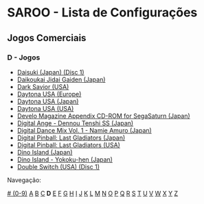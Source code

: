 # SAROO - Lista de Configurações

## Jogos Comerciais

### D - Jogos

- [Daisuki (Japan) (Disc 1)](../../../Regions/Retails/Japan/T-18510G/README.md)
- [Daikoukai Jidai Gaiden (Japan)](../../../Regions/Retails/Japan/T-7657G/README.md)
- [Dark Savior (USA)](../../../Regions/Retails/USA/MK-81304/README.md)
- [Daytona USA (Europe)](../../../Regions/Retails/Europe/MK_8120050/README.md)
- [Daytona USA (Japan)](../../../Regions/Retails/Japan/GS-9013/README.md)
- [Daytona USA (USA)](../../../Regions/Retails/USA/MK-81200/README.md)
- [Develo Magazine Appendix CD-ROM for SegaSaturn (Japan)](../../../Regions/Retails/Japan/610645801/README.md)
- [Digital Ange - Dennou Tenshi SS (Japan)](../../../Regions/Retails/Japan/T-33003G/README.md)
- [Digital Dance Mix Vol. 1 - Namie Amuro (Japan)](../../../Regions/Retails/Japan/GS-9133/README.md)
- [Digital Pinball: Last Gladiators (Japan)](../../../Regions/Retails/Japan/T-18903G/README.md)
- [Digital Pinball: Last Gladiators (USA)](../../../Regions/Retails/USA/T-4804H/README.md)
- [Dino Island (Japan)](../../../Regions/Retails/Japan/T-4503G/README.md)
- [Dino Island - Yokoku-hen (Japan)](../../../Regions/Retails/Japan/T-4505G/README.md)
- [Double Switch (USA) (Disc 1)](../../../Regions/Retails/USA/T-16207H/README.md)

Navegação:

[# (0-9)](./09.md) [A](./A.md) [B](./B.md) [C](./C.md) **D** [E](./E.md) [F](./F.md) [G](./G.md) [H](./H.md) [I](./I.md) [J](./J.md) [K](./K.md) [L](./L.md) [M](./M.md) [N](./N.md) [O](./O.md) [P](./P.md) [Q](./Q.md) [R](./R.md) [S](./S.md) [T](./T.md) [U](./U.md) [V](./V.md) [W](./W.md) [X](./X.md) [Y](./Y.md) [Z](./Z.md)
